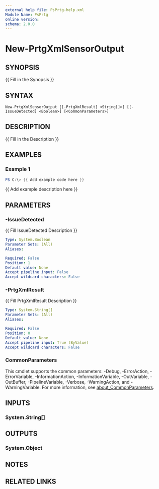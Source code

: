 ```yaml
---
external help file: PsPrtg-help.xml
Module Name: PsPrtg
online version:
schema: 2.0.0
---
```


# New-PrtgXmlSensorOutput

## SYNOPSIS
{{ Fill in the Synopsis }}

## SYNTAX

```
New-PrtgXmlSensorOutput [[-PrtgXmlResult] <String[]>] [[-IssueDetected] <Boolean>] [<CommonParameters>]
```

## DESCRIPTION
{{ Fill in the Description }}

## EXAMPLES

### Example 1
```powershell
PS C:\> {{ Add example code here }}
```

{{ Add example description here }}

## PARAMETERS

### -IssueDetected
{{ Fill IssueDetected Description }}

```yaml
Type: System.Boolean
Parameter Sets: (All)
Aliases:

Required: False
Position: 1
Default value: None
Accept pipeline input: False
Accept wildcard characters: False
```

### -PrtgXmlResult
{{ Fill PrtgXmlResult Description }}

```yaml
Type: System.String[]
Parameter Sets: (All)
Aliases:

Required: False
Position: 0
Default value: None
Accept pipeline input: True (ByValue)
Accept wildcard characters: False
```

### CommonParameters
This cmdlet supports the common parameters: -Debug, -ErrorAction, -ErrorVariable, -InformationAction, -InformationVariable, -OutVariable, -OutBuffer, -PipelineVariable, -Verbose, -WarningAction, and -WarningVariable. For more information, see [about_CommonParameters](http://go.microsoft.com/fwlink/?LinkID=113216).

## INPUTS

### System.String[]

## OUTPUTS

### System.Object
## NOTES

## RELATED LINKS
